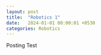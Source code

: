 ```yaml
---
layout: post
title:  "Robotics 1"
date:   2024-01-01 00:00:01 +0530
categories: Robotics
---
```

Posting Test
